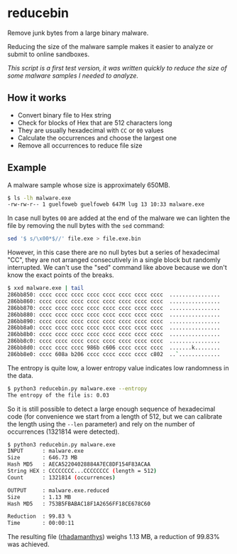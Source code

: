 # reducebin
Remove junk bytes from a large binary malware.

Reducing the size of the malware sample makes it easier to analyze or submit to online sandboxes.

*This script is a first test version, it was written quickly to reduce the size of some malware samples I needed to analyze.*

## How it works
- Convert binary file to Hex string
- Check for blocks of Hex that are 512 characters long
- They are usually hexadecimal with `CC` or `00` values
- Calculate the occurrences and choose the largest one
- Remove all occurrences to reduce file size

## Example

A malware sample whose size is approximately 650MB.

```bash
$ ls -lh malware.exe 
-rw-rw-r-- 1 guelfoweb guelfoweb 647M lug 13 10:33 malware.exe
```

In case null bytes `00` are added at the end of the malware we can lighten the file by removing the null bytes with the `sed` command:

```bash
sed '$ s/\x00*$//' file.exe > file.exe.bin
```
However, in this case there are no null bytes but a series of hexadecimal "CC", they are not arranged consecutively in a single block but randomly interrupted. 
We can't use the "sed" command like above because we don't know the exact points of the breaks.

```bash
$ xxd malware.exe | tail
286bb850: cccc cccc cccc cccc cccc cccc cccc cccc  ................
286bb860: cccc cccc cccc cccc cccc cccc cccc cccc  ................
286bb870: cccc cccc cccc cccc cccc cccc cccc cccc  ................
286bb880: cccc cccc cccc cccc cccc cccc cccc cccc  ................
286bb890: cccc cccc cccc cccc cccc cccc cccc cccc  ................
286bb8a0: cccc cccc cccc cccc cccc cccc cccc cccc  ................
286bb8b0: cccc cccc cccc cccc cccc cccc cccc cccc  ................
286bb8c0: cccc cccc cccc cccc cccc cccc cccc cccc  ................
286bb8d0: cccc cccc cccc 986b c606 cccc cccc cccc  .......k........
286bb8e0: cccc 608a b206 cccc cccc cccc cccc c802  ..`.............
```

The entropy is quite low, a lower entropy value indicates low randomness in the data.

```bash
$ python3 reducebin.py malware.exe --entropy
The entropy of the file is: 0.03
```
So it is still possible to detect a large enough sequence of hexadecimal code (for convenience we start from a length of 512, but we can calibrate the length using the `--len` parameter) and rely on the number of occurrences (1321814 were detected).

```bash
$ python3 reducebin.py malware.exe
INPUT      : malware.exe
Size       : 646.73 MB
Hash MD5   : AECA52204028884A7EC8DF154F83ACAA
String HEX : CCCCCCCC...CCCCCCCC (length = 512)
Count      : 1321814 (occurrences)

OUTPUT     : malware.exe.reduced
Size       : 1.13 MB
Hash MD5   : 753B5FBABAC18F1A2656FF18CE678C60

Reduction  : 99.83 %
Time       : 00:00:11
```

The resulting file ([rhadamanthys](https://tria.ge/230808-rx1t7ada88)) weighs 1.13 MB, a reduction of 99.83% was achieved.
